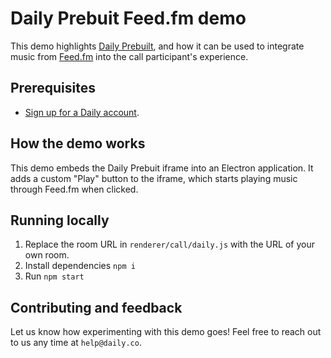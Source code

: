 # Daily Prebuit Feed.fm demo

This demo highlights [Daily Prebuilt](https://www.daily.co/blog/prebuilt-ui/), and how it can be used to integrate music from [Feed.fm](https://www.feed.fm) into the call participant's experience.

## Prerequisites

- [Sign up for a Daily account](https://dashboard.daily.co/signup).

## How the demo works

This demo embeds the Daily Prebuit iframe into an Electron application. It adds a custom "Play" button to the iframe, which starts playing music through Feed.fm when clicked.

## Running locally

1. Replace the room URL in `renderer/call/daily.js` with the URL of your own room. 
1. Install dependencies `npm i`
1. Run `npm start`

## Contributing and feedback

Let us know how experimenting with this demo goes! Feel free to reach out to us any time at `help@daily.co`.
